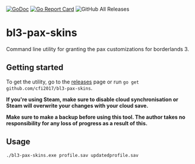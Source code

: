 [![GoDoc](https://godoc.org/github.com/cfi2017/bl3-pax-skins?status.svg)](https://godoc.org/github.com/cfi2017/bl3-save)
[![Go Report Card](https://goreportcard.com/badge/github.com/cfi2017/bl3-pax-skins)](https://goreportcard.com/report/github.com/cfi2017/bl3-save)
![GitHub All Releases](https://img.shields.io/github/downloads/cfi2017/bl3-pax-skins/total)

# bl3-pax-skins

Command line utility for granting the pax customizations for borderlands 3.

## Getting started

To get the utility, go to the [releases](https://github.com/cfi2017/bl3-pax-skins/releases) page or run `go get github.com/cfi2017/bl3-pax-skins`.

**If you're using Steam, make sure to disable cloud synchronisation or Steam will overwrite your changes with your cloud save.**

**Make sure to make a backup before using this tool. The author takes no responsibility for any loss of progress as a result of this.**

## Usage

```cmd
./bl3-pax-skins.exe profile.sav updatedprofile.sav
```
